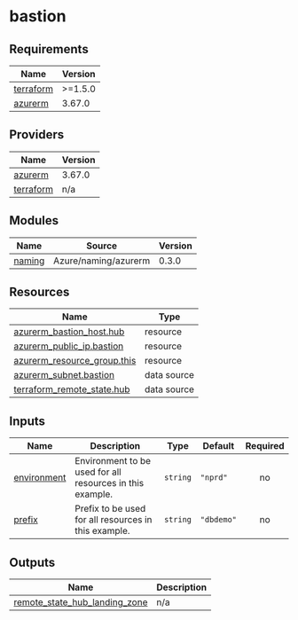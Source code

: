 # bastion

<!-- BEGINNING OF PRE-COMMIT-TERRAFORM DOCS HOOK -->
## Requirements

| Name | Version |
|------|---------|
| <a name="requirement_terraform"></a> [terraform](#requirement\_terraform) | >=1.5.0 |
| <a name="requirement_azurerm"></a> [azurerm](#requirement\_azurerm) | 3.67.0 |

## Providers

| Name | Version |
|------|---------|
| <a name="provider_azurerm"></a> [azurerm](#provider\_azurerm) | 3.67.0 |
| <a name="provider_terraform"></a> [terraform](#provider\_terraform) | n/a |

## Modules

| Name | Source | Version |
|------|--------|---------|
| <a name="module_naming"></a> [naming](#module\_naming) | Azure/naming/azurerm | 0.3.0 |

## Resources

| Name | Type |
|------|------|
| [azurerm_bastion_host.hub](https://registry.terraform.io/providers/hashicorp/azurerm/3.67.0/docs/resources/bastion_host) | resource |
| [azurerm_public_ip.bastion](https://registry.terraform.io/providers/hashicorp/azurerm/3.67.0/docs/resources/public_ip) | resource |
| [azurerm_resource_group.this](https://registry.terraform.io/providers/hashicorp/azurerm/3.67.0/docs/resources/resource_group) | resource |
| [azurerm_subnet.bastion](https://registry.terraform.io/providers/hashicorp/azurerm/3.67.0/docs/data-sources/subnet) | data source |
| [terraform_remote_state.hub](https://registry.terraform.io/providers/hashicorp/terraform/latest/docs/data-sources/remote_state) | data source |

## Inputs

| Name | Description | Type | Default | Required |
|------|-------------|------|---------|:--------:|
| <a name="input_environment"></a> [environment](#input\_environment) | Environment to be used for all resources in this example. | `string` | `"nprd"` | no |
| <a name="input_prefix"></a> [prefix](#input\_prefix) | Prefix to be used for all resources in this example. | `string` | `"dbdemo"` | no |

## Outputs

| Name | Description |
|------|-------------|
| <a name="output_remote_state_hub_landing_zone"></a> [remote\_state\_hub\_landing\_zone](#output\_remote\_state\_hub\_landing\_zone) | n/a |
<!-- END OF PRE-COMMIT-TERRAFORM DOCS HOOK -->
